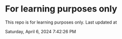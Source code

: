 # For learning purposes only
This repo is for learning purposes only.
Last updated at

Saturday, April 6, 2024 7:42:26 PM

